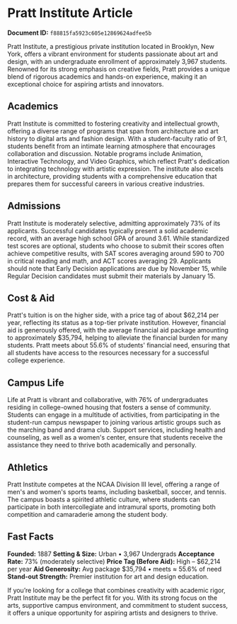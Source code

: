 # Pratt Institute Article

**Document ID:** `f88815fa5923c605e12869624adfee5b`

Pratt Institute, a prestigious private institution located in Brooklyn, New York, offers a vibrant environment for students passionate about art and design, with an undergraduate enrollment of approximately 3,967 students. Renowned for its strong emphasis on creative fields, Pratt provides a unique blend of rigorous academics and hands-on experience, making it an exceptional choice for aspiring artists and innovators.

## Academics
Pratt Institute is committed to fostering creativity and intellectual growth, offering a diverse range of programs that span from architecture and art history to digital arts and fashion design. With a student-faculty ratio of 9:1, students benefit from an intimate learning atmosphere that encourages collaboration and discussion. Notable programs include Animation, Interactive Technology, and Video Graphics, which reflect Pratt's dedication to integrating technology with artistic expression. The institute also excels in architecture, providing students with a comprehensive education that prepares them for successful careers in various creative industries.

## Admissions
Pratt Institute is moderately selective, admitting approximately 73% of its applicants. Successful candidates typically present a solid academic record, with an average high school GPA of around 3.61. While standardized test scores are optional, students who choose to submit their scores often achieve competitive results, with SAT scores averaging around 590 to 700 in critical reading and math, and ACT scores averaging 29. Applicants should note that Early Decision applications are due by November 15, while Regular Decision candidates must submit their materials by January 15.

## Cost & Aid
Pratt's tuition is on the higher side, with a price tag of about $62,214 per year, reflecting its status as a top-tier private institution. However, financial aid is generously offered, with the average financial aid package amounting to approximately $35,794, helping to alleviate the financial burden for many students. Pratt meets about 55.6% of students' financial need, ensuring that all students have access to the resources necessary for a successful college experience.

## Campus Life
Life at Pratt is vibrant and collaborative, with 76% of undergraduates residing in college-owned housing that fosters a sense of community. Students can engage in a multitude of activities, from participating in the student-run campus newspaper to joining various artistic groups such as the marching band and drama club. Support services, including health and counseling, as well as a women's center, ensure that students receive the assistance they need to thrive both academically and personally.

## Athletics
Pratt Institute competes at the NCAA Division III level, offering a range of men's and women's sports teams, including basketball, soccer, and tennis. The campus boasts a spirited athletic culture, where students can participate in both intercollegiate and intramural sports, promoting both competition and camaraderie among the student body.

## Fast Facts
**Founded:** 1887
**Setting & Size:** Urban • 3,967 Undergrads
**Acceptance Rate:** 73% (moderately selective)
**Price Tag (Before Aid):** High – $62,214 per year
**Aid Generosity:** Avg package $35,794 • meets ≈ 55.6% of need
**Stand-out Strength:** Premier institution for art and design education.

If you’re looking for a college that combines creativity with academic rigor, Pratt Institute may be the perfect fit for you. With its strong focus on the arts, supportive campus environment, and commitment to student success, it offers a unique opportunity for aspiring artists and designers to thrive.
